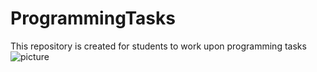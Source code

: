 # ProgrammingTasks
This repository is created for students to work upon programming tasks
![picture](https://github.com/MIETDevelopers/ProgrammingTasks/blob/master/clone1.jpg)
